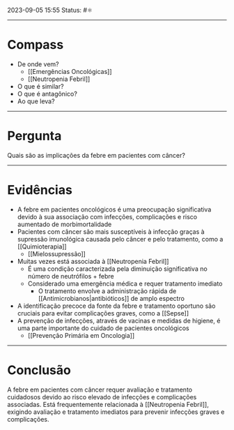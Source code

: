 2023-09-05 15:55
Status: #⚛ 

---
# Compass
- De onde vem?
	- [[Emergências Oncológicas]]
	- [[Neutropenia Febril]]
- O que é similar?
- O que é antagônico?
- Ao que leva?

----
# Pergunta

Quais são as implicações da febre em pacientes com câncer?

---- 
# Evidências
- A febre em pacientes oncológicos é uma preocupação significativa devido à sua associação com infecções, complicações e risco aumentado de morbimortalidade
- Pacientes com câncer são mais susceptíveis à infecção graças à supressão imunológica causada pelo câncer e pelo tratamento, como a [[Quimioterapia]]
	- [[Mielossupressão]]
- Muitas vezes está associada à [[Neutropenia Febril]]
	- É uma condição caracterizada pela diminuição significativa no número de neutrófilos + febre
	- Considerado uma emergência médica e requer tratamento imediato
		- O tratamento envolve a administração rápida de [[Antimicrobianos|antibióticos]]  de amplo espectro
- A identificação precoce da fonte da febre e tratamento oportuno são cruciais para evitar complicações graves, como a [[Sepse]]
- A prevenção de infecções, através de vacinas e medidas de higiene, é uma parte importante do cuidado de pacientes oncológicos
	- [[Prevenção Primária em Oncologia]]


----  
# Conclusão

 A febre em pacientes com câncer requer avaliação e tratamento cuidadosos devido ao risco elevado de infecções e complicações associadas. Está frequentemente relacionada à [[Neutropenia Febril]], exigindo avaliação e tratamento imediatos para prevenir infecções graves e complicações.